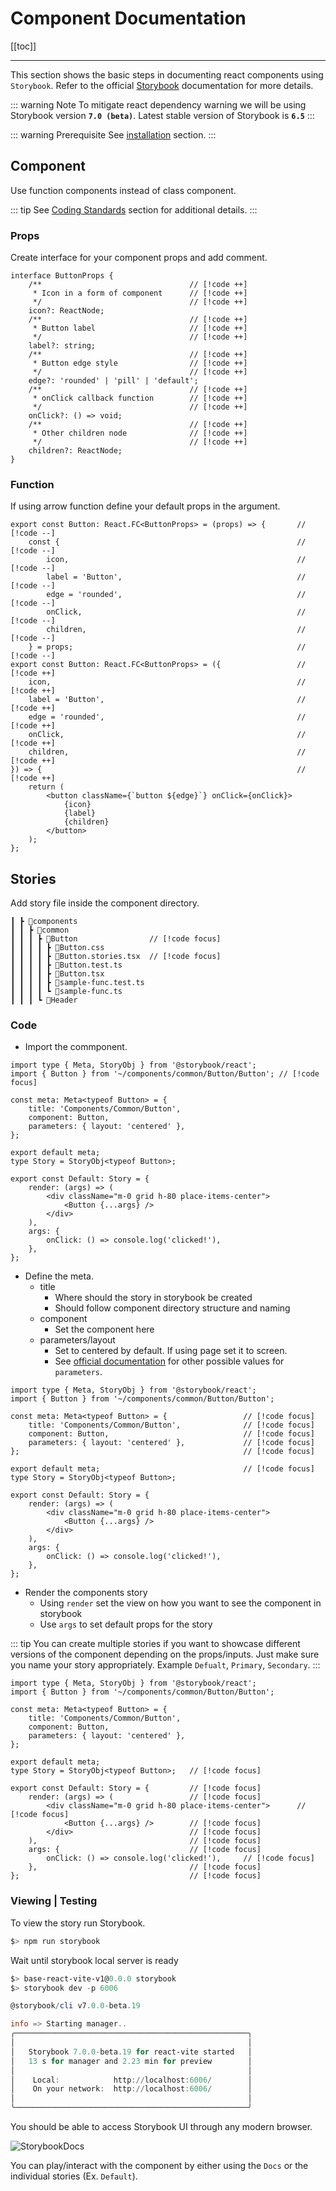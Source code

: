 # Component Documentation

[[toc]]

---

This section shows the basic steps in documenting react components using `Storybook`.
Refer to the official [Storybook](https://storybook.js.org/docs/7.0/react/get-started/introduction) documentation for more details.

::: warning Note
To mitigate react dependency warning we will be using Storybook version __`7.0 (beta)`__.
Latest stable version of Storybook is __`6.5`__
:::

::: warning Prerequisite
See [installation](/cfs/fe/ob-environment#installation) section.
:::

## Component

Use function components instead of class component.

::: tip
See [Coding Standards](/cfs/fe/guides-coding-standards) section for additional details.
:::

### Props

Create interface for your component props and add comment.

```ts:line-numbers
interface ButtonProps {
    /**                                 // [!code ++]
     * Icon in a form of component      // [!code ++]
     */                                 // [!code ++]
    icon?: ReactNode;
    /**                                 // [!code ++]
     * Button label                     // [!code ++]
     */                                 // [!code ++]
    label?: string;
    /**                                 // [!code ++]
     * Button edge style                // [!code ++]
     */                                 // [!code ++]
    edge?: 'rounded' | 'pill' | 'default';
    /**                                 // [!code ++]
     * onClick callback function        // [!code ++]
     */                                 // [!code ++]
    onClick?: () => void;
    /**                                 // [!code ++]
     * Other children node              // [!code ++]
     */                                 // [!code ++]
    children?: ReactNode;
}
```

### Function

If using arrow function define your default props in the argument.

```ts:line-numbers
export const Button: React.FC<ButtonProps> = (props) => {       // [!code --]
    const {                                                     // [!code --]
        icon,                                                   // [!code --]
        label = 'Button',                                       // [!code --]
        edge = 'rounded',                                       // [!code --]
        onClick,                                                // [!code --]
        children,                                               // [!code --]
    } = props;                                                  // [!code --]
export const Button: React.FC<ButtonProps> = ({                 // [!code ++]
    icon,                                                       // [!code ++]
    label = 'Button',                                           // [!code ++]
    edge = 'rounded',                                           // [!code ++]
    onClick,                                                    // [!code ++]
    children,                                                   // [!code ++]
}) => {                                                         // [!code ++]
    return (
        <button className={`button ${edge}`} onClick={onClick}>
            {icon}
            {label}
            {children}
        </button>
    );
};
```

## Stories

Add story file inside the component directory.

```
┃ ┣ 📂components
┃ ┃ ┣ 📂common
┃ ┃ ┃ ┣ 📂Button                // [!code focus]
┃ ┃ ┃ ┃ ┣ 📜Button.css
┃ ┃ ┃ ┃ ┣ 📜Button.stories.tsx  // [!code focus]
┃ ┃ ┃ ┃ ┣ 📜Button.test.ts
┃ ┃ ┃ ┃ ┣ 📜Button.tsx
┃ ┃ ┃ ┃ ┣ 📜sample-func.test.ts
┃ ┃ ┃ ┃ ┗ 📜sample-func.ts
┃ ┃ ┃ ┗ 📂Header
```

### Code

- Import the commponent.

```ts:line-numbers
import type { Meta, StoryObj } from '@storybook/react';
import { Button } from '~/components/common/Button/Button'; // [!code focus]

const meta: Meta<typeof Button> = {
    title: 'Components/Common/Button',
    component: Button,
    parameters: { layout: 'centered' },
};

export default meta;
type Story = StoryObj<typeof Button>;

export const Default: Story = {
    render: (args) => (
        <div className="m-0 grid h-80 place-items-center">
            <Button {...args} />
        </div>
    ),
    args: {
        onClick: () => console.log('clicked!'),
    },
};
```

- Define the meta.
    - title
        - Where should the story in storybook be created
        - Should follow component directory structure and naming
    - component
        - Set the component here
    - parameters/layout
        - Set to centered by default. If using page set it to screen.
        - See [official documentation](https://storybook.js.org/docs/react/writing-stories/parameters#gatsby-focus-wrapper) for other possible values for `parameters`.

```ts:line-numbers
import type { Meta, StoryObj } from '@storybook/react';
import { Button } from '~/components/common/Button/Button';

const meta: Meta<typeof Button> = {                 // [!code focus]
    title: 'Components/Common/Button',              // [!code focus]
    component: Button,                              // [!code focus]
    parameters: { layout: 'centered' },             // [!code focus]
};                                                  // [!code focus]

export default meta;                                // [!code focus]
type Story = StoryObj<typeof Button>;

export const Default: Story = {
    render: (args) => (
        <div className="m-0 grid h-80 place-items-center">
            <Button {...args} />
        </div>
    ),
    args: {
        onClick: () => console.log('clicked!'),
    },
};
```

- Render the components story
    - Using `render` set the view on how you want to see the component in storybook
    - Use `args` to set default props for the story

::: tip
You can create multiple stories if you want to showcase different versions of the component depending on the props/inputs.
Just make sure you name your story appropriately. Example `Defualt`, `Primary`, `Secondary`.
:::

```ts:line-numbers
import type { Meta, StoryObj } from '@storybook/react';
import { Button } from '~/components/common/Button/Button';

const meta: Meta<typeof Button> = {
    title: 'Components/Common/Button',
    component: Button,
    parameters: { layout: 'centered' },
};

export default meta;
type Story = StoryObj<typeof Button>;   // [!code focus]

export const Default: Story = {         // [!code focus]
    render: (args) => (                 // [!code focus]
        <div className="m-0 grid h-80 place-items-center">      // [!code focus]
            <Button {...args} />        // [!code focus]
        </div>                          // [!code focus]
    ),                                  // [!code focus]
    args: {                             // [!code focus]
        onClick: () => console.log('clicked!'),     // [!code focus]
    },                                  // [!code focus]
};                                      // [!code focus]
```

### Viewing | Testing

To view the story run Storybook.

```powershell
$> npm run storybook
```

Wait until storybook local server is ready

```powershell
$> base-react-vite-v1@0.0.0 storybook
$> storybook dev -p 6006

@storybook/cli v7.0.0-beta.19

info => Starting manager..
╭────────────────────────────────────────────────────╮
│                                                    │
│   Storybook 7.0.0-beta.19 for react-vite started   │
│   13 s for manager and 2.23 min for preview        │
│                                                    │
│    Local:            http://localhost:6006/        │
│    On your network:  http://localhost:6006/        │
│                                                    │
╰────────────────────────────────────────────────────╯
```

You should be able to access Storybook UI through any modern browser.

![StorybookDocs](/images/storybook1.jpg)

You can play/interact with the component by either using the `Docs` or the individual stories (Ex. `Default`).